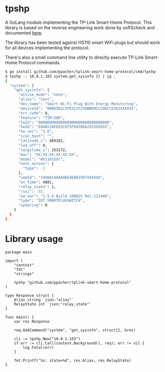 # tpshp

A GoLang module implementing the TP-Link Smart-Home Protocol. This library is based on the reverse engineering work done by softScheck and documented [here](https://www.softscheck.com/en/reverse-engineering-tp-link-hs110/#TP-Link%20Smart%20Home%20Protocol).

The library has been tested against HS110 smart WiFi plugs but should work for all devices implementing the protocol.

There's also a small command line utility to directly execute TP-Link Smart-Home Protocol commands.
```bash
$ go install github.com/ppacher/tplink-smart-home-protocol/cmd/tpshp
$ tpshp -i 10.8.1.103 system.get_sysinfo {} | jq .
{
  "system": {
    "get_sysinfo": {
      "active_mode": "none",
      "alias": "test",
      "dev_name": "Smart Wi-Fi Plug With Energy Monitoring",
      "deviceId": "80065B1C5FD1C2F230BBD9CCC9DCCE361XXXXXX",
      "err_code": 0,
      "feature": "TIM:ENE",
      "fwId": "00000000000000000000000000000000",
      "hwId": "044A516EE63C875F9458DA25CXXXXXX",
      "hw_ver": "2.0",
      "icon_hash": "",
      "latitude_i": 409182,
      "led_off": 0,
      "longitude_i": 253172,
      "mac": "XX:XX:XX:XX:XX:XX",
      "model": "HS110(EU)",
      "next_action": {
        "type": -1
      },
      "oemId": "1998A14DAA86E4E001FD7XXXXXX",
      "on_time": 4881,
      "relay_state": 1,
      "rssi": -55,
      "sw_ver": "1.5.4 Build 180815 Rel.121440",
      "type": "IOT.SMARTPLUGSWITCH",
      "updating": 0
    }
  }
}

```

# Library usage

```golang
package main

import (
	"context"
	"fmt"
	"strings"

	tpshp "github.com/ppacher/tplink-smart-home-protocol"
)

type Response struct {
    Alias string `json:"alias"`
    RelayState int `json:"relay_state"`
}

func main() {
	var res Response

	req.AddCommand("system", "get_sysinfo", struct{}, &res)

	cli := tpshp.New("10.8.1.103")
	if err := cli.Call(context.Background(), req); err != nil {
		log.Fatal(err)
	}

	fmt.Printf("%s: state=%d", res.Alias, res.RelayState)
}

```